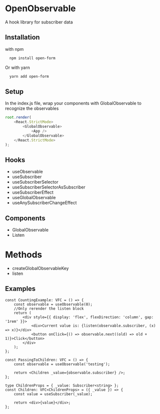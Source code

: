 # OpenObservable

A hook library for subscriber data

## Installation

with npm

```bash
  npm install open-form
```
Or with yarn
```bash
  yarn add open-form
```

## Setup 

In the index.js file, wrap your components with GlobalObservable to recognize the observables

``` javascript
root.render(
    <React.StrictMode>
        <GlobalObservable>
            <App />
        </GlobalObservable>
    </React.StrictMode>
);
```

## Hooks

-   useObservable
-   useSubscriber
-   useSubscriberSelector
-   useSubscriberSelectorAsSubscriber
-   useSubscriberEffect
-   useGlobalObservable
-   useAnySubscriberChangeEffect

## Components

-   GlobalObservable
-   Listen

# Methods

-   createGlobalObservableKey
-   listen

## Examples

```tsx
const CountingExample: VFC = () => {
    const observable = useObservable(0);
    //Only rerender the listen block
    return (
        <div style={{ display: 'flex', flexDirection: 'column', gap: '1rem' }}>
            <div>Current value is: {listen(observable.subscriber, (x) => x)}</div>
            <button onClick={() => observable.next((old) => old + 1)}>Click</button>
        </div>
    );
};
```

```tsx
const PassingToChildren: VFC = () => {
    const observable = useObservable('testing');

    return <Children _value={observable.subscriber} />;
};

type ChildrenProps = { _value: Subscriber<string> };
const Children: VFC<ChildrenProps> = ({ _value }) => {
    const value = useSubscriber(_value);

    return <div>{value}</div>;
};
```
